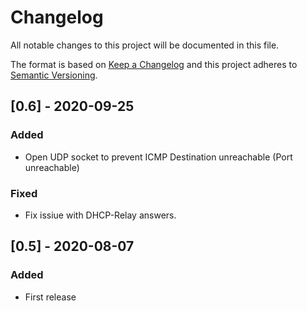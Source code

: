 # Changelog
All notable changes to this project will be documented in this file.
 
The format is based on [Keep a Changelog](http://keepachangelog.com/)
and this project adheres to [Semantic Versioning](http://semver.org/).
 
## [0.6] - 2020-09-25
### Added
-  Open UDP socket to prevent ICMP Destination unreachable (Port unreachable)
### Fixed
- Fix issiue with DHCP-Relay answers.
 
## [0.5] - 2020-08-07
### Added
- First release
